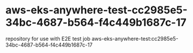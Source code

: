 # aws-eks-anywhere-test-cc2985e5-34bc-4687-b564-f4c449b1687c-17
repository for use with E2E test job aws-eks-anywhere-test:cc2985e5-34bc-4687-b564-f4c449b1687c-17
